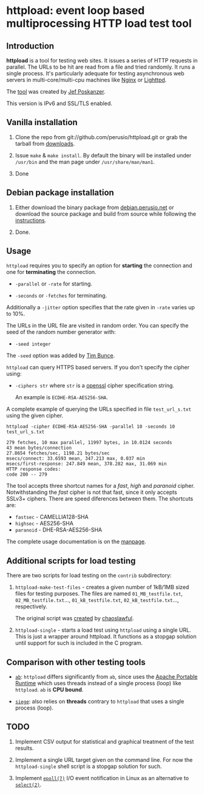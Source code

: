 # httpload: event loop based multiprocessing HTTP load test tool

## Introduction

**httpload** is a tool for testing web sites. It issues a series of
HTTP requests in parallel. The URLs to be hit are read from a file and
tried randomly. It runs a single process. It's particularly adequate
for testing asynchronous web servers in multi-core/multi-cpu machines
like [Nginx](http://nginx.org) or [Lighttpd](http://lighttpd.org/).

The [tool](http://www.acme.com/software/http_load/) was created by
[Jef Poskanzer](http://www.acme.com/jef/).

This version is IPv6 and SSL/TLS enabled.

## Vanilla installation

 1. Clone the repo from git://github.com/perusio/httpload.git
    or grab the tarball from [downloads](https://github.com/perusio/httpload/archives/master).
 
 2. Issue `make` & `make install`. By default the binary will be
    installed under `/usr/bin` and the man page under `/usr/share/man/man1`.
    
 3. Done

## Debian package installation 

 1. Either download the binary package from
    [debian.perusio.net](http://debian.perusio.net/unstable) or download the
    source package and build from source while following the
    [instructions](http://debian.perusio.net).
   
 2. Done.
 
## Usage

`httpload` requires you to specify an option for **starting** the
connection and one for **terminating** the connection.

 * `-parallel` or `-rate` for starting.
 
 * `-seconds` or `-fetches` for terminating.
 
 Additionally a `-jitter` option specifies that the rate given in
 `-rate` varies up to 10%.
 
The URLs in the URL file are visited in random order. You can specify
the seed of the random number generator with:
 
 * `-seed integer`     

The `-seed` option was added by
[Tim Bunce](https://github.com/timbunce/http_load/commit/eaac0cab647dfa68b863565082f70c8ddcc5ee85).

`httpload` can query HTTPS based servers. If you don't specify the
cipher using:

 * `-ciphers str` where `str` is a
   [openssl](http://www.openssl.org/docs/apps/ciphers.html) cipher
   specification string.
   
   An example is `ECDHE-RSA-AES256-SHA`. 
      
A complete example of querying the URLs specified in file
`test_url_s.txt` using the given cipher.
 
    httpload -cipher ECDHE-RSA-AES256-SHA -parallel 10 -seconds 10 test_url_s.txt 

    279 fetches, 10 max parallel, 11997 bytes, in 10.0124 seconds
    43 mean bytes/connection
    27.8654 fetches/sec, 1198.21 bytes/sec
    msecs/connect: 33.6593 mean, 347.213 max, 0.037 min
    msecs/first-response: 247.849 mean, 378.282 max, 31.069 min
    HTTP response codes:
    code 200 -- 279

The tool accepts three shortcut names for a *fast*, *high* and
*paranoid* cipher. Notwithstanding the *fast* cipher is not that
fast, since it only accepts SSLv3+ ciphers. There are speed diferences
between them. The shortcuts are:

 * `fastsec`  - CAMELLIA128-SHA
 * `highsec`  - AES256-SHA
 * `paranoid` - DHE-RSA-AES256-SHA
 
The complete usage documentation is on the
[manpage](http://github.perusio.org).

## Additional scripts for load testing

There are two scripts for load testing on the `contrib` subdirectory:

 1. `httpload-make-test-files` - creates a given number of 1kB/1MB
    sized files for testing purposes. The files are named
    `01_MB_testfile.txt`,
    `02_MB_testfile.txt`..., `01_kB_testfile.txt`,
    `02_kB_testfile.txt`..., respectively.
    
    The original script was [created](https://github.com/perusio/httpload/commit/c28f6a58f8040775dfa68984ad8efe476fa19923#diff-5) by
    [chaoslawful](https://github.com/chaoslawful).

 2. `httpload-single` - starts a load test using `httpload` using a
    single URL. This is just a wrapper around httpload. It functions
    as a stopgap solution until support for such is included in the C
    program.

## Comparison with other testing tools

 * [`ab`](http://httpd.apache.org/docs/2.2/programs/ab.html):
   `httpload` differs significantly from `ab`, since uses the
   [Apache Portable Runtime](http://apr.apache.org/docs/apr/1.4/) which
   uses threads instead of a single process (loop) like `httpload`. `ab`
   is **CPU bound**.

 * [`siege`](http://www.joedog.org/siege-home): also relies on
   **threads** contrary to `httpload` that uses a single process
   (loop).
   
## TODO   

 1. Implement CSV output for statistical and graphical treatment of
    the test results.
 
 2. Implement a single URL target given on the command line. For now
    the `httpload-single` shell script is a stopgap solution for such.
 
 3. Implement
    [`epoll(7)`](https://secure.wikimedia.org/wikipedia/en/wiki/Epoll)
    I/O event notification in Linux as an alternative to [`select(2)`](https://secure.wikimedia.org/wikipedia/en/wiki/Select_\(Unix\)).
